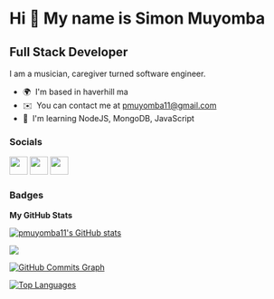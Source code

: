 Hi 👋 My name is Simon Muyomba
==============================

Full Stack Developer
--------------------

I am a musician, caregiver turned software engineer.

* 🌍  I'm based in haverhill ma
* ✉️  You can contact me at [pmuyomba11@gmail.com](mailto:simonmuyp@gmail.com)
* 🧠  I'm learning NodeJS, MongoDB, JavaScript




### Socials

<p align="left"> <a href="https://www.github.com/pmuyomba11" target="_blank" rel="noreferrer"><img src="https://raw.githubusercontent.com/danielcranney/readme-generator/main/public/icons/socials/github-dark.svg" width="32" height="32" /></a> <a href="http://www.instagram.com/symon_codes" target="_blank" rel="noreferrer"><img src="https://raw.githubusercontent.com/danielcranney/readme-generator/main/public/icons/socials/instagram.svg" width="32" height="32" /></a> <a href="https://www.linkedin.com/in/petermuyomba" target="_blank" rel="noreferrer"><img src="https://raw.githubusercontent.com/danielcranney/readme-generator/main/public/icons/socials/linkedin.svg" width="32" height="32" /></a></p>

### Badges

<b>My GitHub Stats</b>

<a href="http://www.github.com/pmuyomba11"><img src="https://github-readme-stats.vercel.app/api?username=pmuyomba11&show_icons=true&hide=&count_private=true&title_color=0891b2&text_color=ffffff&icon_color=0891b2&bg_color=1c1917&hide_border=true&show_icons=true" alt="pmuyomba11's GitHub stats" /></a>

<a href="http://www.github.com/pmuyomba11"><img src="https://github-readme-streak-stats.herokuapp.com/?user=pmuyomba11&stroke=ffffff&background=1c1917&ring=0891b2&fire=0891b2&currStreakNum=ffffff&currStreakLabel=0891b2&sideNums=ffffff&sideLabels=ffffff&dates=ffffff&hide_border=true" /></a>

<a href="http://www.github.com/pmuyomba11"><img src="https://activity-graph.herokuapp.com/graph?username=pmuyomba11&bg_color=1c1917&color=ffffff&line=0891b2&point=ffffff&area_color=1c1917&area=true&hide_border=true&custom_title=GitHub%20Commits%20Graph" alt="GitHub Commits Graph" /></a>

<a href="https://github.com/pmuyomba11" align="left"><img src="https://github-readme-stats.vercel.app/api/top-langs/?username=pmuyomba11&langs_count=10&title_color=0891b2&text_color=ffffff&icon_color=0891b2&bg_color=1c1917&hide_border=true&locale=en&custom_title=Top%20%Languages" alt="Top Languages" /></a>
